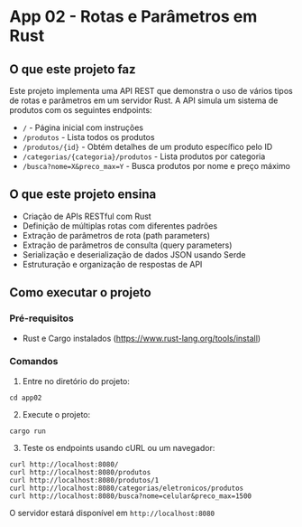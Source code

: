 # App 02 - Rotas e Parâmetros em Rust

## O que este projeto faz
Este projeto implementa uma API REST que demonstra o uso de vários tipos de rotas e parâmetros em um servidor Rust. A API simula um sistema de produtos com os seguintes endpoints:

- `/` - Página inicial com instruções
- `/produtos` - Lista todos os produtos
- `/produtos/{id}` - Obtém detalhes de um produto específico pelo ID
- `/categorias/{categoria}/produtos` - Lista produtos por categoria
- `/busca?nome=X&preco_max=Y` - Busca produtos por nome e preço máximo

## O que este projeto ensina
- Criação de APIs RESTful com Rust
- Definição de múltiplas rotas com diferentes padrões
- Extração de parâmetros de rota (path parameters)
- Extração de parâmetros de consulta (query parameters)
- Serialização e deserialização de dados JSON usando Serde
- Estruturação e organização de respostas de API

## Como executar o projeto

### Pré-requisitos
- Rust e Cargo instalados (https://www.rust-lang.org/tools/install)

### Comandos
1. Entre no diretório do projeto:
```
cd app02
```

2. Execute o projeto:
```
cargo run
```

3. Teste os endpoints usando cURL ou um navegador:
```
curl http://localhost:8080/
curl http://localhost:8080/produtos
curl http://localhost:8080/produtos/1
curl http://localhost:8080/categorias/eletronicos/produtos
curl http://localhost:8080/busca?nome=celular&preco_max=1500
```

O servidor estará disponível em `http://localhost:8080` 